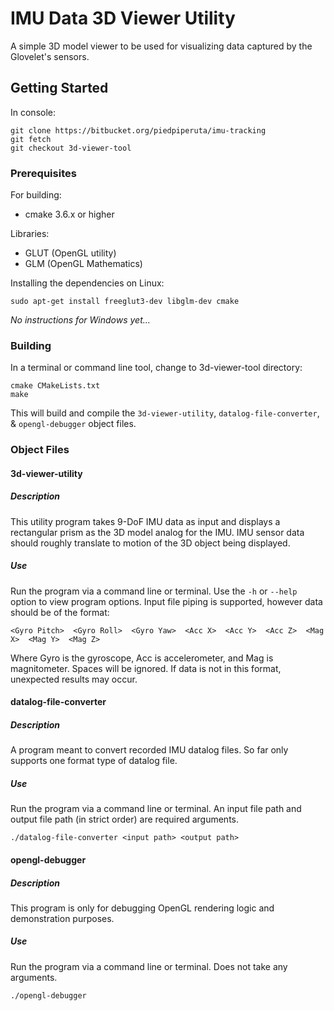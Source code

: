 # IMU Data 3D Viewer Utility

A simple 3D model viewer to be used for visualizing data captured by the Glovelet's sensors.

## Getting Started

In console:
```
git clone https://bitbucket.org/piedpiperuta/imu-tracking
git fetch
git checkout 3d-viewer-tool
```
### Prerequisites

For building:
- cmake 3.6.x or higher

Libraries:
- GLUT (OpenGL utility)
- GLM (OpenGL Mathematics)

Installing the dependencies on Linux:
```
sudo apt-get install freeglut3-dev libglm-dev cmake
```
*No instructions for Windows yet...*

### Building

In a terminal or command line tool, change to 3d-viewer-tool directory:
```
cmake CMakeLists.txt
make
```
This will build and compile the `3d-viewer-utility`, `datalog-file-converter`, & `opengl-debugger` object files.

### Object Files

#### 3d-viewer-utility
##### Description
This utility program takes 9-DoF IMU data as input and displays a rectangular prism as the 3D model analog for the IMU. IMU sensor data should roughly translate to motion of the 3D object being displayed.
##### Use
Run the program via a command line or terminal. Use the `-h` or `--help` option to view program options. Input file piping is supported, however data should be of the format:
```
<Gyro Pitch>  <Gyro Roll>  <Gyro Yaw>  <Acc X>  <Acc Y>  <Acc Z>  <Mag X>  <Mag Y>  <Mag Z>
```
Where Gyro is the gyroscope, Acc is accelerometer, and Mag is magnitometer. Spaces will be ignored. If data is not in this format, unexpected results may occur.
#### datalog-file-converter
##### Description
A program meant to convert recorded IMU datalog files. So far only supports one format type of datalog file.
##### Use
Run the program via a command line or terminal. An input file path and output file path (in strict order) are required arguments.
```
./datalog-file-converter <input path> <output path> 
```
#### opengl-debugger
##### Description
This program is only for debugging OpenGL rendering logic and demonstration purposes.
##### Use
Run the program via a command line or terminal. Does not take any arguments.
```
./opengl-debugger
```
